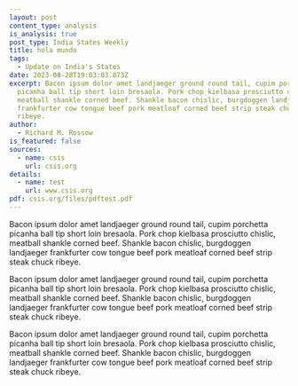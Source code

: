 ```yaml
---
layout: post
content_type: analysis
is_analysis: true
post_type: India States Weekly
title: hola mundo
tags:
  - Update on India's States
date: 2023-08-28T19:03:03.873Z
excerpt: Bacon ipsum dolor amet landjaeger ground round tail, cupim porchetta
  picanha ball tip short loin bresaola. Pork chop kielbasa prosciutto chislic,
  meatball shankle corned beef. Shankle bacon chislic, burgdoggen landjaeger
  frankfurter cow tongue beef pork meatloaf corned beef strip steak chuck
  ribeye.
author:
  - Richard M. Rossow
is_featured: false
sources:
  - name: csis
    url: csis.org
details:
  - name: test
    url: www.csis.org
pdf: csis.org/files/pdftest.pdf
---
```

Bacon ipsum dolor amet landjaeger ground round tail, cupim porchetta picanha ball tip short loin bresaola. Pork chop kielbasa prosciutto chislic, meatball shankle corned beef. Shankle bacon chislic, burgdoggen landjaeger frankfurter cow tongue beef pork meatloaf corned beef strip steak chuck ribeye.

Bacon ipsum dolor amet landjaeger ground round tail, cupim porchetta picanha ball tip short loin bresaola. Pork chop kielbasa prosciutto chislic, meatball shankle corned beef. Shankle bacon chislic, burgdoggen landjaeger frankfurter cow tongue beef pork meatloaf corned beef strip steak chuck ribeye.

Bacon ipsum dolor amet landjaeger ground round tail, cupim porchetta picanha ball tip short loin bresaola. Pork chop kielbasa prosciutto chislic, meatball shankle corned beef. Shankle bacon chislic, burgdoggen landjaeger frankfurter cow tongue beef pork meatloaf corned beef strip steak chuck ribeye.